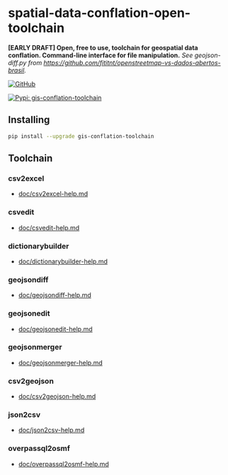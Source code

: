 # spatial-data-conflation-open-toolchain
**[EARLY DRAFT] Open, free to use, toolchain for geospatial data conflation. Command-line interface for file manipulation.** _See geojson-diff.py from <https://github.com/fititnt/openstreetmap-vs-dados-abertos-brasil>._

[![GitHub](https://img.shields.io/badge/GitHub-fititnt%20spatial--data--conflation--open--toolchain-lightgrey?logo=github&style=social[fititnt/geojson-diff] "GitHub")](https://github.com/fititnt/spatial-data-conflation-open-toolchain)

[![Pypi: gis-conflation-toolchain](https://img.shields.io/badge/python%20pypi-gis--conflation--toolchain-brightgreen[Python] 
 "Pypi: gis-conflation-toolchain")](https://pypi.org/project/gis-conflation-toolchain)


## Installing

```bash
pip install --upgrade gis-conflation-toolchain
```

<!--
-  Saalfield, Alan. Conflation: Automated Map Compilation. BUREAU OF THE CENSUS STATISTICAL RESEARCH DIVISION REPORT SERIES, SRD Research Report Number: Census/SRD/RR-87124
  - https://www.census.gov/content/dam/Census/library/working-papers/1987/adrm/rr87-24.pdf
- Lynch, M. and A. Saalfeld, 1985, "Conflation: Automated Map Compilation, a Video Game Approach", Proceedings, Auto-Carto VII
  - https://cartogis.org/docs/proceedings/archive/auto-carto-7/pdf/conflation-automated-map-compilation-a-video-game-approach.pdf
-->

## Toolchain

<!--
Rebuld documentation with
    ./generate-help-markdown.sh
-->

### csv2excel
- [doc/csv2excel-help.md](doc/csv2excel-help.md)

### csvedit
- [doc/csvedit-help.md](doc/csvedit-help.md)

### dictionarybuilder
- [doc/dictionarybuilder-help.md](doc/dictionarybuilder-help.md)

### geojsondiff
- [doc/geojsondiff-help.md](doc/geojsondiff-help.md)

### geojsonedit
- [doc/geojsonedit-help.md](doc/geojsonedit-help.md)

### geojsonmerger
- [doc/geojsonmerger-help.md](doc/geojsonmerger-help.md)

### csv2geojson
- [doc/csv2geojson-help.md](doc/csv2geojson-help.md)

### json2csv
- [doc/json2csv-help.md](doc/json2csv-help.md)

### overpassql2osmf
- [doc/overpassql2osmf-help.md](doc/overpassql2osmf-help.md)

<!--

osmf2geojson
osmf2geojson tests/data/test2.osm

# https://docs.osmcode.org/osmium/latest/osmium-sort.html
osmium sort -o tests/data/test2-v2.osm tests/data/test2.osm
osmium sort -o tests/data/test1-v2.osm tests/data/test1.osm
osmf2geojson tests/data/test2-v2.osm > tests/temp/test2-v2.geojson
osmf2geojson tests/data/test1-v2.osm > tests/temp/test1-v2.geojson
-->

